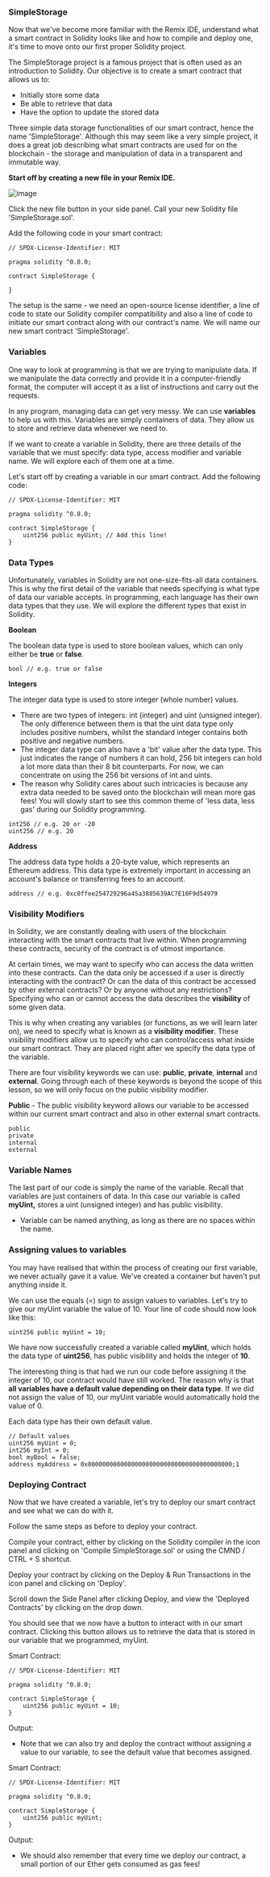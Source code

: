 ### SimpleStorage

Now that we've become more familiar with the Remix IDE, understand what a smart contract in Solidity looks like and how to compile and deploy one, it's time to move onto our first proper Solidity project.

The SimpleStorage project is a famous project that is often used as an introduction to Solidity. Our objective is to create a smart contract that allows us to:

- Initially store some data
- Be able to retrieve that data
- Have the option to update the stored data

Three simple data storage functionalities of our smart contract, hence the name 'SimpleStorage'. Although this may seem like a very simple project, it does a great job describing what smart contracts are used for on the blockchain - the storage and manipulation of data in a transparent and immutable way.

**Start off by creating a new file in your Remix IDE.**

![image](https://user-images.githubusercontent.com/37263010/209898660-e82b77ed-0ff9-4ac7-b305-0f2114adaf4a.png)

Click the new file button in your side panel. Call your new Solidity file 'SimpleStorage.sol'.

Add the following code in your smart contract:

```solidity
// SPDX-License-Identifier: MIT

pragma solidity ^0.8.0;

contract SimpleStorage {

}
```

The setup is the same - we need an open-source license identifier, a line of code to state our Solidity compiler compatibility and also a line of code to initiate our smart contract along with our contract's name. We will name our new smart contract 'SimpleStorage'.

### Variables

One way to look at programming is that we are trying to manipulate data. If we manipulate the data correctly and provide it in a computer-friendly format, the computer will accept it as a list of instructions and carry out the requests.

In any program, managing data can get very messy. We can use **variables** to help us with this. Variables are simply containers of data. They allow us to store and retrieve data whenever we need to.

If we want to create a variable in Solidity, there are three details of the variable that we must specify: data type, access modifier and variable name. We will explore each of them one at a time.

Let's start off by creating a variable in our smart contract. Add the following code:

```solidity
// SPDX-License-Identifier: MIT

pragma solidity ^0.8.0;

contract SimpleStorage {
    uint256 public myUint; // Add this line!
}
```

### Data Types

Unfortunately, variables in Solidity are not one-size-fits-all data containers. This is why the first detail of the variable that needs specifying is what type of data our variable accepts. In programming, each language has their own data types that they use. We will explore the different types that exist in Solidity.

**Boolean**

The boolean data type is used to store boolean values, which can only either be **true** or **false**.

```solidity
bool // e.g. true or false
```

**Integers**

The integer data type is used to store integer (whole number) values.

- There are two types of integers: int (integer) and uint (unsigned integer). The only difference between them is that the uint data type only includes positive numbers, whilst the standard integer contains both positive and negative numbers.
- The integer data type can also have a 'bit' value after the data type. This just indicates the range of numbers it can hold, 256 bit integers can hold a lot more data than their 8 bit counterparts. For now, we can concentrate on using the 256 bit versions of int and uints.
- The reason why Solidity cares about such intricacies is because any extra data needed to be saved onto the blockchain will mean more gas fees! You will slowly start to see this common theme of 'less data, less gas' during our Solidity programming.

```solidity
int256 // e.g. 20 or -20
uint256 // e.g. 20
```

**Address**

The address data type holds a 20-byte value, which represents an Ethereum address. This data type is extremely important in accessing an account's balance or transferring fees to an account.

```solidity
address // e.g. 0xc0ffee254729296a45a3885639AC7E10F9d54979
```

### Visibility Modifiers

In Solidity, we are constantly dealing with users of the blockchain interacting with the smart contracts that live within. When programming these contracts, security of the contract is of utmost importance.

At certain times, we may want to specify who can access the data written into these contracts. Can the data only be accessed if a user is directly interacting with the contract? Or can the data of this contract be accessed by other external contracts? Or by anyone without any restrictions? Specifying who can or cannot access the data describes the **visibility** of some given data.

This is why when creating any variables (or functions, as we will learn later on), we need to specify what is known as a **visibility modifier**. These visibility modifiers allow us to specify who can control/access what inside our smart contract. They are placed right after we specify the data type of the variable.

There are four visibility keywords we can use: **public**, **private**, **internal** and **external**. Going through each of these keywords is beyond the scope of this lesson, so we will only focus on the public visibility modifier.

**Public** - The public visibility keyword allows our variable to be accessed within our current smart contract and also in other external smart contracts.

```solidity
public
private
internal
external
```

### Variable Names

The last part of our code is simply the name of the variable. Recall that variables are just containers of data. In this case our variable is called **myUint,** 
stores a uint (unsigned integer) and has public visibility.

- Variable can be named anything, as long as there are no spaces within the name.

### Assigning values to variables

You may have realised that within the process of creating our first variable, we never actually gave it a value. We've created a container but haven't put anything inside it.

We can use the equals (=) sign to assign values to variables. Let's try to give our myUint variable the value of 10. Your line of code should now look like this:

```solidity
uint256 public myUint = 10;
```

We have now successfully created a variable called **myUint**, which holds the data type of **uint256**, has public visibility and holds the integer of **10**.

The interesting thing is that had we run our code before assigning it the integer of 10, our contract would have still worked. The reason why is that **all variables have a default value depending on their data type**. If we did not assign the value of 10, our myUint variable would automatically hold the value of 0.

Each data type has their own default value.

```solidity
// Default values
uint256 myUint = 0;
int256 myInt = 0;
bool myBool = false;
address myAddress = 0x0000000000000000000000000000000000000000;1
```

### Deploying Contract

Now that we have created a variable, let's try to deploy our smart contract and see what we can do with it.

Follow the same steps as before to deploy your contract.

Compile your contract, either by clicking on the Solidity compiler in the icon panel and clicking on 'Compile SimpleStorage.sol' or using the CMND / CTRL + S shortcut.

Deploy your contract by clicking on the Deploy & Run Transactions in the icon panel and clicking on 'Deploy'.

Scroll down the Side Panel after clicking Deploy, and view the 'Deployed Contracts' by clicking on the drop down.

You should see that we now have a button to interact with in our smart contract. Clicking this button allows us to retrieve the data that is stored in our variable that we programmed, myUint.

Smart Contract:

```solidity
// SPDX-License-Identifier: MIT

pragma solidity ^0.8.0;

contract SimpleStorage {
    uint256 public myUint = 10;
}
```

Output:


- Note that we can also try and deploy the contract without assigning a value to our variable, to see the default value that becomes assigned.

Smart Contract:

```solidity
// SPDX-License-Identifier: MIT

pragma solidity ^0.8.0;

contract SimpleStorage {
    uint256 public myUint;
}
```

Output:


- We should also remember that every time we deploy our contract, a small portion of our Ether gets consumed as gas fees!
